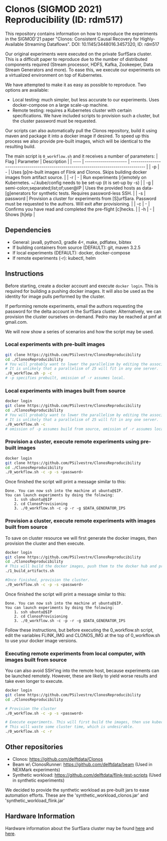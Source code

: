 # Clonos (SIGMOD 2021) Reproducibility (ID: rdm517)

This repository contains information on how to reproduce the experiments in the SIGMOD'21 paper 
"Clonos: Consistent Causal Recovery for Highly-Available Streaming Dataflows". DOI: 10.1145/3448016.3457320, ID: rdm517

Our original experiments were executed on the private SurfSara cluster.
This is a difficult paper to reproduce due to the number of distributed components required (Stream processor, HDFS, Kafka, Zookeeper, Data Stream Generators and more).
To ease this, we execute our experiments on a virtualized environment on top of Kubernetes.

We have attempted to make it as easy as possible to reproduce. Two options are available:
* Local testing: much simpler, but less accurate to our experiments. Uses docker-compose on a large scale-up machine.
* Remote testing: requires a Kubernetes cluster with certain specifications. We have included scripts to provision such a cluster, but the cluster password must be requested.

Our scripts can also automatically pull the Clonos repository, build it using maven and package it into a docker image if desired.
To speed up this process we also provide pre-built images, which will be identical to the resulting build.

The main script is ```0_workflow.sh``` and it receives a number of parameters:
| Flag | Parameter             | Description                                                                           |
| ---- | --------------------- | ------------------------------------------------------------------------------------- |
| -p | - | Uses [p]re-built images of Flink and Clonos. Skips building docker images from artifact source.             |
| -r | - | Run experiments [r]emotely on Kubernetes. ~/.kube/config needs to be set-up (it is set-up by -s)            |
| -g | semi-colon;separated;list;of;user@IP | Uses the provided hosts as data-[g]enerators for synthetic tests. Requires password-less SSH. |
| -s  | password | Provision a cluster for experiments from [S]urfSara. Password must be requested to the authors. Will exit after provisioning. |
| -c | - | Confirms you have read and completed the pre-flight [c]hecks. |
| -h | - | Shows [h]elp |

## Dependencies

* General: java8, python3, gradle 4<, make, pdflatex, bibtex
* If building containers from source (DEFAULT): git, maven 3.2.5
* If local experiments (DEFAULT): docker, docker-compose
* If remote experiments (-r): kubectl, helm

## Instructions

Before starting, create a docker account and execute ```docker login```. This is required for building a pushing
docker images. It will also be used as the identity for image pulls performed by the cluster.

If performing remote experiments, email the authors requesting the password for the delta account in the SurfSara cluster.
Alternatively, we can provision the cluster ourselves on-demand. Pedro may be reached at pmf<last-name> at gmail.com.

We will now show a series of scenarios and how the script may be used.

### Local experiments with pre-built images
```bash
git clone https://github.com/PSilvestre/ClonosReproducibility
cd ./ClonosReproducibility
# You will probably want to lower the parallelism by editing the associative array EXPERIMENT_TO_PARALLELISM in 2_run_experiments.sh
# It is unlikely that a parallelism of 25 will fit in any one server.
./0_workflow.sh -p -c
# -p specifies prebuilt, omission of -r assumes local.
```

### Local experiments with images built from source
```bash
docker login
git clone https://github.com/PSilvestre/ClonosReproducibility
cd ./ClonosReproducibility
# You will probably want to lower the parallelism by editing the associative array EXPERIMENT_TO_PARALLELISM in 2_run_experiments.sh
# It is unlikely that a parallelism of 25 will fit in any one server.
./0_workflow.sh -c
# omission of -p assumes build from source, omission of -r assumes local.
```

### Provision a cluster, execute remote experiments using pre-built images
```bash
docker login
git clone https://github.com/PSilvestre/ClonosReproducibility
cd ./ClonosReproducibility
./0_workflow.sh -c -p -s <password> 
```
Once finished the script will print a message similar to this:

```
Done. You can now ssh into the machine at ubuntu@$IP.
You can launch experiments by doing the folowing:
    1. ssh ubuntu@$IP
    2. cd ClonosProvisioning
    3. ./0_workflow.sh -c -p -r -g $DATA_GENERATOR_IPS
```

### Provision a cluster, execute remote experiments with images built from source
To save on cluster resource we will first generate the docker images, then provision the cluster and then execute.

```bash
docker login
git clone https://github.com/PSilvestre/ClonosReproducibility
cd ./ClonosReproducibility
# This will build the docker images, push them to the docker hub and print their names. Record these names.
./1_build_artifacts.sh

#Once finished, provision the cluster.
./0_workflow.sh -c -p -s <password> 
```
Once finished the script will print a message similar to this:
```
Done. You can now ssh into the machine at ubuntu@$IP.
You can launch experiments by doing the folowing:
    1. ssh ubuntu@$IP
    2. cd ClonosProvisioning
    3. ./0_workflow.sh -c -p -r -g $DATA_GENERATOR_IPS
```

Follow these instructions, but before executing the 0_workflow.sh script, edit the variables FLINK_IMG and CLONOS_IMG
at the top of 0_workflow.sh to use your docker image versions.

### Executing remote experiments from local computer, with images built from source
You can also avoid SSH'ing into the remote host, because experiments can be launched remotely.
However, these are likely to yield worse results and take even longer to execute.
```bash
docker login
git clone https://github.com/PSilvestre/ClonosReproducibility
cd ./ClonosReproducibility

# Provision the cluster
./0_workflow.sh -c -p -s <password> 

# Execute experiments. This will first build the images, then use kubectl to manage them. 
# This will waste some cluster time, which is undesirable.
./0_workflow.sh -c -r
```

## Other repositories

* Clonos: https://github.com/delftdata/Clonos
* Beam w\ ClonosRunner: https://github.com/delftdata/beam (Used in NEXMark experiments)
* Synthetic workload: https://github.com/delftdata/flink-test-scripts (Used in synthetic experiments)

We decided to provide the synthetic workload as pre-built jars to ease automation efforts. These are the 'synthetic_workload_clonos.jar' and 'synthetic_workload_flink.jar'

## Hardware Information
Hardware information about the SurfSara cluster may be found 
[here](https://servicedesk.surfsara.nl/wiki/display/WIKI/HPC+Cloud+documentation) and [here](https://servicedesk.surfsara.nl/wiki/display/WIKI/Lisa+hardware+and+file+systems).